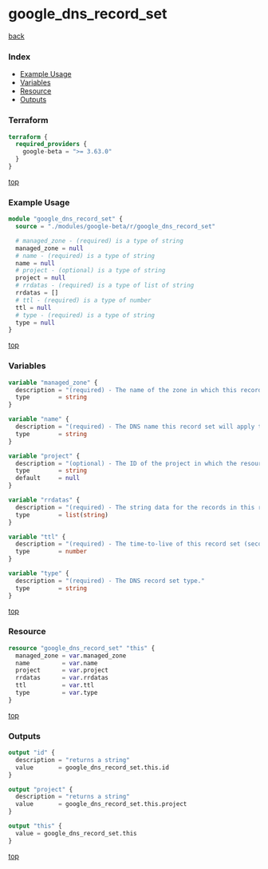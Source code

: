 # google_dns_record_set

[back](../google-beta.md)

### Index

- [Example Usage](#example-usage)
- [Variables](#variables)
- [Resource](#resource)
- [Outputs](#outputs)

### Terraform

```terraform
terraform {
  required_providers {
    google-beta = ">= 3.63.0"
  }
}
```

[top](#index)

### Example Usage

```terraform
module "google_dns_record_set" {
  source = "./modules/google-beta/r/google_dns_record_set"

  # managed_zone - (required) is a type of string
  managed_zone = null
  # name - (required) is a type of string
  name = null
  # project - (optional) is a type of string
  project = null
  # rrdatas - (required) is a type of list of string
  rrdatas = []
  # ttl - (required) is a type of number
  ttl = null
  # type - (required) is a type of string
  type = null
}
```

[top](#index)

### Variables

```terraform
variable "managed_zone" {
  description = "(required) - The name of the zone in which this record set will reside."
  type        = string
}

variable "name" {
  description = "(required) - The DNS name this record set will apply to."
  type        = string
}

variable "project" {
  description = "(optional) - The ID of the project in which the resource belongs. If it is not provided, the provider project is used."
  type        = string
  default     = null
}

variable "rrdatas" {
  description = "(required) - The string data for the records in this record set whose meaning depends on the DNS type. For TXT record, if the string data contains spaces, add surrounding \\\" if you don't want your string to get split on spaces. To specify a single record value longer than 255 characters such as a TXT record for DKIM, add \\\"\\\" inside the Terraform configuration string (e.g. \"first255characters\\\"\\\"morecharacters\")."
  type        = list(string)
}

variable "ttl" {
  description = "(required) - The time-to-live of this record set (seconds)."
  type        = number
}

variable "type" {
  description = "(required) - The DNS record set type."
  type        = string
}
```

[top](#index)

### Resource

```terraform
resource "google_dns_record_set" "this" {
  managed_zone = var.managed_zone
  name         = var.name
  project      = var.project
  rrdatas      = var.rrdatas
  ttl          = var.ttl
  type         = var.type
}
```

[top](#index)

### Outputs

```terraform
output "id" {
  description = "returns a string"
  value       = google_dns_record_set.this.id
}

output "project" {
  description = "returns a string"
  value       = google_dns_record_set.this.project
}

output "this" {
  value = google_dns_record_set.this
}
```

[top](#index)